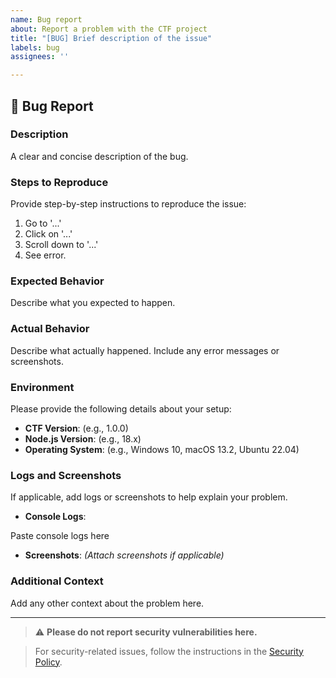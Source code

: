 ```yaml
---
name: Bug report
about: Report a problem with the CTF project
title: "[BUG] Brief description of the issue"
labels: bug
assignees: ''

---
```


## 🐛 Bug Report

### Description

A clear and concise description of the bug.

### Steps to Reproduce

Provide step-by-step instructions to reproduce the issue:
1. Go to '...'
2. Click on '...'
3. Scroll down to '...'
4. See error.

### Expected Behavior

Describe what you expected to happen.

### Actual Behavior

Describe what actually happened. Include any error messages or screenshots.

### Environment

Please provide the following details about your setup:
- **CTF Version**: (e.g., 1.0.0)
- **Node.js Version**: (e.g., 18.x)
- **Operating System**: (e.g., Windows 10, macOS 13.2, Ubuntu 22.04)

### Logs and Screenshots

If applicable, add logs or screenshots to help explain your problem.  
- **Console Logs**:

Paste console logs here

- **Screenshots**: *(Attach screenshots if applicable)*

### Additional Context

Add any other context about the problem here.

---

> ⚠️ **Please do not report security vulnerabilities here.**  

> For security-related issues, follow the instructions in the [Security Policy](../SECURITY.md).
